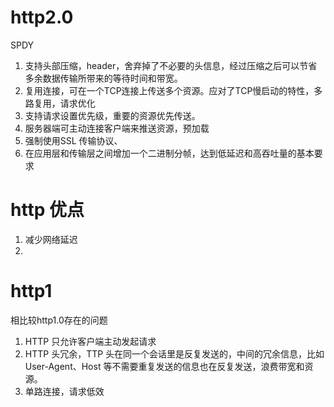 # http2.0
SPDY
1. 支持头部压缩，header，舍弃掉了不必要的头信息，经过压缩之后可以节省多余数据传输所带来的等待时间和带宽。
2. 复用连接，可在一个TCP连接上传送多个资源。应对了TCP慢启动的特性，多路复用，请求优化
3. 支持请求设置优先级，重要的资源优先传送。
4. 服务器端可主动连接客户端来推送资源，预加载
5. 强制使用SSL 传输协议、
6. 在应用层和传输层之间增加一个二进制分帧，达到低延迟和高吞吐量的基本要求

# http 优点

1. 减少网络延迟
2. 


# http1 
相比较http1.0存在的问题
1. HTTP 只允许客户端主动发起请求
2. HTTP 头冗余，TTP 头在同一个会话里是反复发送的，中间的冗余信息，比如 User-Agent、Host 等不需要重复发送的信息也在反复发送，浪费带宽和资源。
3. 单路连接，请求低效


#